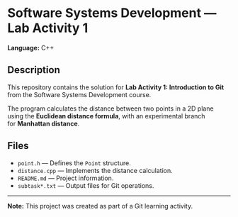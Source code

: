 # Software Systems Development — Lab Activity 1

**Language:** C++

## Description
This repository contains the solution for **Lab Activity 1: Introduction to Git**  
from the Software Systems Development course.

The program calculates the distance between two points in a 2D plane  
using the **Euclidean distance formula**, with an experimental branch  
for **Manhattan distance**.

## Files
- `point.h` — Defines the `Point` structure.
- `distance.cpp` — Implements the distance calculation.
- `README.md` — Project information.
- `subtask*.txt` — Output files for Git operations.

---
**Note:** This project was created as part of a Git learning activity.
